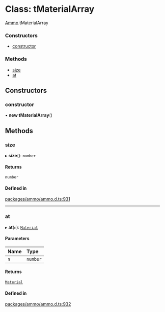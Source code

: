# Class: tMaterialArray

[Ammo](../modules/Ammo.md).tMaterialArray

### Constructors

- [constructor](Ammo.tMaterialArray.md#constructor)

### Methods

- [size](Ammo.tMaterialArray.md#size)
- [at](Ammo.tMaterialArray.md#at)

## Constructors

### constructor

• **new tMaterialArray**()

## Methods

### size

▸ **size**(): `number`

#### Returns

`number`

#### Defined in

[packages/ammo/ammo.d.ts:931](https://github.com/Orillusion/orillusion/blob/main/packages/ammo/ammo.d.ts#L931)

___

### at

▸ **at**(`n`): [`Material`](Ammo.Material.md)

#### Parameters

| Name | Type |
| :------ | :------ |
| `n` | `number` |

#### Returns

[`Material`](Ammo.Material.md)

#### Defined in

[packages/ammo/ammo.d.ts:932](https://github.com/Orillusion/orillusion/blob/main/packages/ammo/ammo.d.ts#L932)
